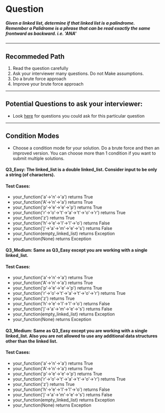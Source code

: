 # Question
##### Given  a linked list, determine if that linked list is a palindrome.<br>Remember a Palidrome is a phrase that can be read exactly the same frontward as backward. i.e. 'ANA'

____
## Recommeded Path
1. Read the question carefully
2. Ask your interviewer many questions. Do not Make assumptions.
3. Do a brute force approach
4. Improve your brute force approach

____
## Potential Questions to ask your interviewer:
  * Look [here](https://github.com/algorithms-21-devs/Interview_problems/blob/master/IQ_3/Q3_Extracting_Information.md) for questions you could ask for this particular question

_____
## Condition Modes
* Choose a condition mode for your solution. Do a brute force and then an improved version. You can choose more than 1 condition if you want to submit multiple solutions.

#### Q3_Easy: The linked_list is a double linked_list. Consider input to be only a string (of characters).
#### Test Cases:

* your_function('a'->'n'->'a') returns True
* your_function('A'->'n'->'a') returns True
* your_function('p'->'e'->'e'->'p') returns True
* your_function('r'->'o'->'t'->'a'->'t'->'o'->'r') returns True
* your_function('z') returns True
* your_function('h'->'e'->'l'->'l'->'o') returns False
* your_function('j'->'a'->'m'->'e'->'s') returns False
* your_function(empty_linked_list) returns Exception
* your_function(None) returns Exception




#### Q3_Medium: Same as Q3_Easy except you are working with a single linked_list.

#### Test Cases:
* your_function('a'->'n'->'a') returns True
* your_function('A'->'n'->'a') returns True
* your_function('p'->'e'->'e'->'p') returns True
* your_function('r'->'o'->'t'->'a'->'t'->'o'->'r') returns True
* your_function('z') returns True
* your_function('h'->'e'->'l'->'l'->'o') returns False
* your_function('j'->'a'->'m'->'e'->'s') returns False
* your_function(empty_linked_list) returns Exception
* your_function(None) returns Exception





#### Q3_Medium: Same as Q3_Easy except you are working with a single linked_list. Also you are not allowed to use any additional data structures other than the linked list.

#### Test Cases:
* your_function('a'->'n'->'a') returns True
* your_function('A'->'n'->'a') returns True
* your_function('p'->'e'->'e'->'p') returns True
* your_function('r'->'o'->'t'->'a'->'t'->'o'->'r') returns True
* your_function('z') returns True
* your_function('h'->'e'->'l'->'l'->'o') returns False
* your_function('j'->'a'->'m'->'e'->'s') returns False
* your_function(empty_linked_list) returns Exception
* your_function(None) returns Exception
